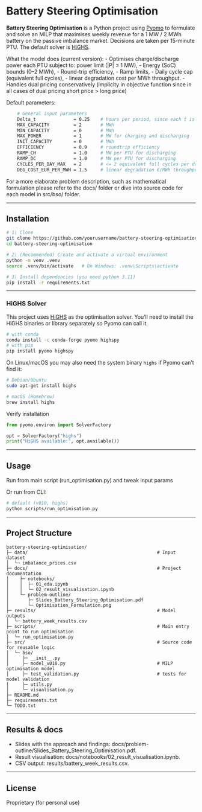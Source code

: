 # Battery Steering Optimisation

**Battery Steering Optimisation** is a Python project using [Pyomo](http://www.pyomo.org/) to formulate and solve an MILP that maximises weekly revenue for a 1 MW / 2 MWh battery on the passive imbalance market. Decisions are taken per 15-minute PTU. The default solver is [HiGHS](https://highs.dev).

What the model does (current version):
    - Optimises charge/discharge power each PTU subject to: power limit (|P| ≤ 1 MW),
    - Energy (SoC) bounds (0–2 MWh),
    - Round-trip efficiency,
    - Ramp limits,
    - Daily cycle cap (equivalent full cycles),
    - linear degradation cost per MWh throughput.
    - Handles dual pricing conservatively (implicity in objective function since in all cases of dual pricing short price > long price)

Default parameters:

```bash
    # General input parameters
    Delta_t              = 0.25    # hours per period, since each t is a PTU, used to convert power to energy
    MAX_CAPACITY         = 2       # MWh
    MIN_CAPACITY         = 0       # MWh
    MAX_POWER            = 1       # MW for charging and discharging
    INIT_CAPACITY        = 0       # MWh
    EFFICIENCY           = 0.9     # roundtrip efficiency
    RAMP_CH              = 1.0     # MW per PTU for discharging
    RAMP_DC              = 1.0     # MW per PTU for discharging
    CYCLES_PER_DAY_MAX   = 2       # <= 2 equivalent full cycles per day  
    DEG_COST_EUR_PER_MWH = 1.5     # linear degradation €/MWh throughput
```

For a more elaborate problem description, such as mathematical formulation please refer to the docs/ folder or dive into source code for each model in src/bso/ folder.

---

## Installation

```bash
# 1) Clone
git clone https://github.com/yourusername/battery-steering-optimisation.git
cd battery-steering-optimisation

# 2) (Recommended) Create and activate a virtual environment
python -m venv .venv
source .venv/bin/activate   # On Windows: .venv\Scripts\activate

# 3) Install dependencies (you need python 3.11)
pip install -r requirements.txt
```

---

### HiGHS Solver

This project uses [HiGHS](https://highs.dev) as the optimisation solver. You’ll need to install the HiGHS binaries or library separately so Pyomo can call it.

```bash
# with conda
conda install -c conda-forge pyomo highspy
# with pip
pip install pyomo highspy
```

On Linux/macOS you may also need the system binary `highs` if Pyomo can’t find it:

```bash
# Debian/Ubuntu
sudo apt-get install highs

# macOS (Homebrew)
brew install highs
 ```

Verify installation

```python
from pyomo.environ import SolverFactory

opt = SolverFactory("highs")
print("HiGHS available:", opt.available())
```

---

## Usage

Run from main script (run_optimisation.py) and tweak input params

Or run from CLI:

```bash
# default (v010, highs)
python scripts/run_optimisation.py
```

---

## Project Structure

```text
battery-steering-optimisation/      
├─ data/                                                # Input dataset 
│  └─ imbalance_prices.csv                
├─ docs/                                                # Project documentation
│    ├─ notebooks/                       
│    │  ├─ 01_eda.ipynb                 
│    │  └─ 02_result_visualisation.ipynb 
│    └─ problem-outline/          
│       ├─ Slides_Battery_Steering_Optimisation.pdf              
│       └─ Optimisation_Formulation.png
├─ results/                                             # Model outputs
│  └─ battery_week_results.csv
├─ scripts/                                             # Main entry point to run optimisation
│  └─ run_optimisation.py                  
├─ src/                                                 # Source code for reusable logic
│  └─ bso/                          
│     ├─ __init__.py                
│     ├─ model_v010.py                                  # MILP optimisation model   
│     ├─ test_validation.py                             # tests for model validation      
│     ├─ utils.py                           
│     └─ visualisation.py           
├─ README.md                        
├─ requirements.txt     
└─ TODO.txt                         
```

---

## Results & docs

- Slides with the approach and findings: docs/problem-outline/Slides_Battery_Steering_Optimisation.pdf.
- Result visualisation: docs/notebooks/02_result_visualisation.ipynb.
- CSV output: results/battery_week_results.csv.

---

## License

Proprietary (for personal use)

